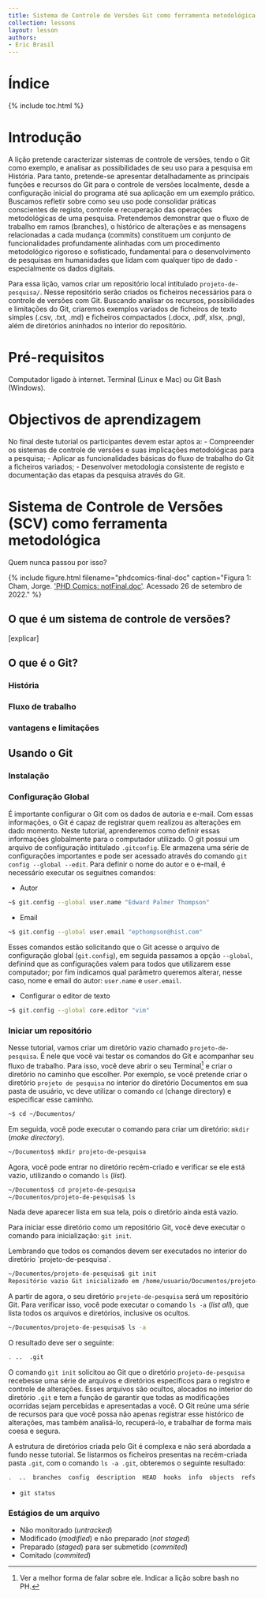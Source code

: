 ```yaml
---
title: Sistema de Controle de Versões Git como ferramenta metodológica em projetos de História  
collection: lessons  
layout: lesson  
authors:
- Eric Brasil
---
```

# Índice

{% include toc.html %}

# Introdução

A lição pretende caracterizar sistemas de controle de versões, tendo o Git como exemplo, e analisar as possibilidades de seu uso para a pesquisa em História. Para tanto, pretende-se apresentar detalhadamente as principais funções e recursos do Git para o controle de versões localmente, desde a configuração inicial do programa até sua aplicação em um exemplo prático. Buscamos refletir sobre como seu uso pode consolidar práticas conscientes de registo, controle e recuperação das operações metodológicas de uma pesquisa. Pretendemos demonstrar que o fluxo de trabalho em ramos (branches), o histórico de alterações e as mensagens relacionadas a cada mudança (commits) constituem um conjunto de funcionalidades profundamente alinhadas com um procedimento metodológico rigoroso e sofisticado, fundamental para o desenvolvimento de pesquisas em humanidades que lidam com qualquer tipo de dado - especialmente os dados digitais.

Para essa lição, vamos criar um repositório local intitulado `projeto-de-pesquisa/`. Nesse repositório serão criados os ficheiros necessários para o controle de versões com Git. Buscando analisar os recursos, possibilidades e limitações do Git, criaremos exemplos variados de ficheiros de texto simples (.csv, .txt, .md) e ficheiros compactados (.docx, .pdf, xlsx, .png), além de diretórios aninhados no interior do repositório.

# Pré-requisitos

Computador ligado à internet. Terminal (Linux e Mac) ou Git Bash (Windows).

# Objectivos de aprendizagem

No final deste tutorial os participantes devem estar aptos a:
	- Compreender os sistemas de controle de versões e suas implicações metodológicas para a pesquisa;
	- Aplicar as funcionalidades básicas do fluxo de trabalho do Git a ficheiros variados;
	- Desenvolver metodologia consistente de registo e documentação das etapas da pesquisa através do Git.

# Sistema de Controle de Versões (SCV) como ferramenta metodológica

Quem nunca passou por isso?

{% include figure.html filename="phdcomics-final-doc" caption="Figura 1: Cham, Jorge. ['PHD Comics: notFinal.doc'](https://phdcomics.com/comics/archive/phd101212s.gif). Acessado 26 de setembro de 2022." %}

## O que é um sistema de controle de versões?

[explicar]

## O que é o Git?

### História

### Fluxo de trabalho

### vantagens e limitações

## Usando o Git

### Instalação

### Configuração Global

É importante configurar o Git com os dados de autoria e e-mail. Com essas informações, o Git é capaz de registrar quem realizou as alterações em dado momento. Neste tutorial, aprenderemos como definir essas informações globalmente para o computador utilizado. O git possui um arquivo de configuração intitulado `.gitconfig`. Ele armazena uma série de configurações importantes e pode ser acessado através do comando `git config --global --edit`. Para definir o nome do autor e o e-mail, é necessário executar os seguitnes comandos:

- Autor

```bash
~$ git.config --global user.name "Edward Palmer Thompson"
```

- Email

```bash
~$ git.config --global user.email "epthompson@hist.com"
```

Esses comandos estão solicitando que o Git acesse o arquivo de configuração global (`git.config`), em seguida passamos a opção `--global`, definind que as configurações valem para todos que utilizarem esse computador; por fim indicamos qual parâmetro queremos alterar, nesse caso, nome e email do autor: `user.name` e `user.email`.

- Configurar o editor de texto

```bash
~$ git.config --global core.editor "vim"
```


### Iniciar um repositório

Nesse tutorial, vamos criar um diretório vazio chamado `projeto-de-pesquisa`. É nele que você vai testar os comandos do Git e acompanhar seu fluxo de trabalho. Para isso, você deve abrir o seu Terminal[^terminal] e criar o diretório no caminho que escolher. Por exemplo, se você pretende criar o diretório `projeto de pesquisa` no interior do diretório Documentos em sua pasta de usuário, vc deve utilizar o comando `cd` (change directory) e especificar esse caminho.

```bash
~$ cd ~/Documentos/
```

Em seguida, você pode executar o comando para criar um diretório: `mkdir` (*make directory*).

```bash
~/Documentos$ mkdir projeto-de-pesquisa
```

Agora, você pode entrar no diretório recém-criado e verificar se ele está vazio, utilizando o comando `ls` (*list*).

```bash
~/Documentos$ cd projeto-de-pesquisa
~/Documentos/projeto-de-pesquisa$ ls
```

Nada deve aparecer lista em sua tela, pois o diretório ainda está vazio.

Para iniciar esse diretório como um repositório Git, você deve executar o comando para inicialização: `git init`.

<div class="alert alert-warning">
 Lembrando que todos os comandos devem ser executados no interior do diretório `projeto-de-pesquisa`.
</div>

```bash
~/Documentos/projeto-de-pesquisa$ git init
Repositório vazio Git inicializado em /home/usuario/Documentos/projeto-de-pesquisa/.git/
```

A partir de agora, o seu diretório `projeto-de-pesquisa` será um repositório Git. Para verificar isso, você pode executar o comando `ls -a` (*list all*), que lista todos os arquivos e diretórios, inclusive os ocultos.

```bash
~/Documentos/projeto-de-pesquisa$ ls -a  
```

O resultado deve ser o seguinte:
    
```bash
. ..  .git
```

O comando `git init` solicitou ao Git que o diretório `projeto-de-pesquisa` recebesse uma série de arquivos e diretórios específicos para o registro e controle de alterações. Esses arquivos são ocultos, alocados no interior do diretório `.git` e tem a função de garantir que todas as modificações ocorridas sejam percebidas e apresentadas a você. O Git reúne uma série de recursos para que você possa não apenas registrar esse histórico de alterações, mas também analisá-lo, recuperá-lo, e trabalhar de forma mais coesa e segura.

[^terminal]: Ver a melhor forma de falar sobre ele. Indicar a lição sobre bash no PH.

A estrutura de diretórios criada pelo Git é complexa e não será abordada a fundo nesse tutorial. Se listarmos os ficheiros presentas na recém-criada pasta `.git`, com o comando `ls -a .git`, obteremos o seguinte resultado:

```bash
.  ..  branches  config  description  HEAD  hooks  info  objects  refs
```

- `git status`

### Estágios de um arquivo

- Não monitorado (*untracked*)
- Modificado (*modified*) e não preparado (*not staged*)
- Preparado (*staged*) para ser submetido (*commited*)
- Comitado (*commited*)
